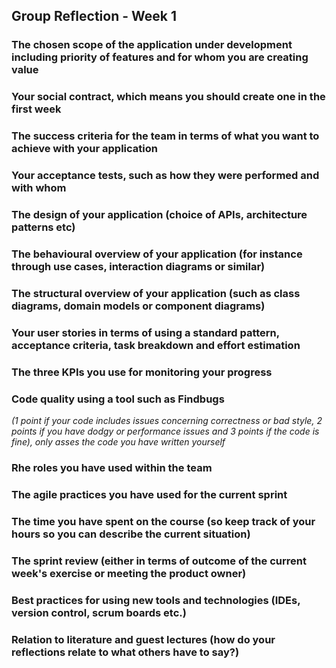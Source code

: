 ## Group Reflection - Week 1

### The chosen scope of the application under development including priority of features and for whom you are creating value

### Your social contract, which means you should create one in the first week

### The success criteria for the team in terms of what you want to achieve with your application

### Your acceptance tests, such as how they were performed and with whom

### The design of your application (choice of APIs, architecture patterns etc)

### The behavioural overview of your application (for instance through use cases, interaction diagrams or similar)

### The structural overview of your application (such as class diagrams, domain models or component diagrams)

### Your user stories in terms of using a standard pattern, acceptance criteria, task breakdown and effort estimation

### The three KPIs you use for monitoring your progress

### Code quality using a tool such as Findbugs
*(1 point if your code includes issues concerning correctness or bad style, 2 points if you have dodgy or performance issues and 3 points if the code is fine),
  only asses the code you have written yourself*
  
### Rhe roles you have used within the team

### The agile practices you have used for the current sprint

### The time you have spent on the course (so keep track of your hours so you can describe the current situation)

### The sprint review (either in terms of outcome of the current week's exercise or meeting the product owner)

### Best practices for using new tools and technologies (IDEs, version control, scrum boards etc.)

### Relation to literature and guest lectures (how do your reflections relate to what others have to say?)